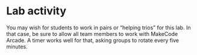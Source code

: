 # Lab activity
You may wish for students to work in pairs or “helping trios” for this lab. In that case, be sure to allow all team members to work with MakeCode Arcade. A timer works well for that, asking groups to rotate every five minutes.
